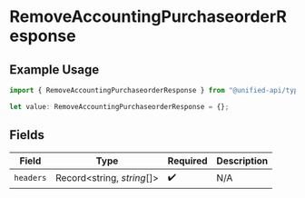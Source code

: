# RemoveAccountingPurchaseorderResponse

## Example Usage

```typescript
import { RemoveAccountingPurchaseorderResponse } from "@unified-api/typescript-sdk/sdk/models/operations";

let value: RemoveAccountingPurchaseorderResponse = {};
```

## Fields

| Field                      | Type                       | Required                   | Description                |
| -------------------------- | -------------------------- | -------------------------- | -------------------------- |
| `headers`                  | Record<string, *string*[]> | :heavy_check_mark:         | N/A                        |